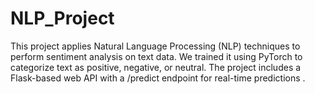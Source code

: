 # NLP_Project
This project applies Natural Language Processing (NLP) techniques to perform sentiment analysis on text data. We trained it using PyTorch to categorize text as positive, negative, or neutral. The project includes a Flask-based web API with a /predict endpoint for real-time predictions .


